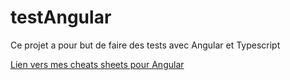 # testAngular

Ce projet a pour but de faire des tests avec Angular et Typescript

[Lien vers mes cheats sheets pour Angular](https://github.com/SacleuxBenoit/Cheat_Sheets/tree/master/framework/Angular)

